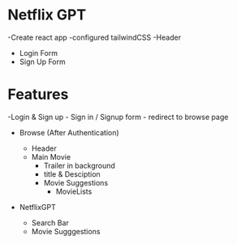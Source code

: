 # Netflix GPT

-Create react app
-configured tailwindCSS
-Header
- Login Form
- Sign Up Form
# Features
-Login & Sign up
    - Sign in / Signup form
    - redirect to browse page

- Browse (After Authentication)
    - Header
    - Main Movie
        - Trailer in background
        - title & Desciption
        - Movie Suggestions
            - MovieLists

- NetflixGPT
     - Search Bar
     - Movie Sugggestions